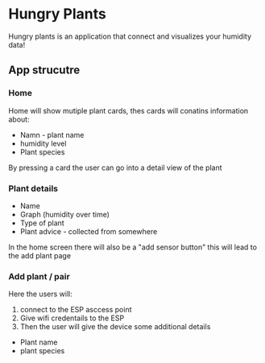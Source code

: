 # Hungry Plants

Hungry plants is an application that connect and visualizes your humidity data!

## App strucutre

### Home

Home will show mutiple plant cards, thes cards will conatins information about:
- Namn - plant name
- humidity level
- Plant species

By pressing a card the user can go into a detail view of the plant

### Plant details
- Name
- Graph (humidity over time)
- Type of plant
- Plant advice - collected from somewhere


In the home screen there will also be a "add sensor button" this will lead to the add plant page

### Add plant / pair

Here the users will:
1. connect to the ESP asccess point
2. Give wifi credentails to the ESP
3. Then the user will give the device some additional details
- Plant name
- plant species
